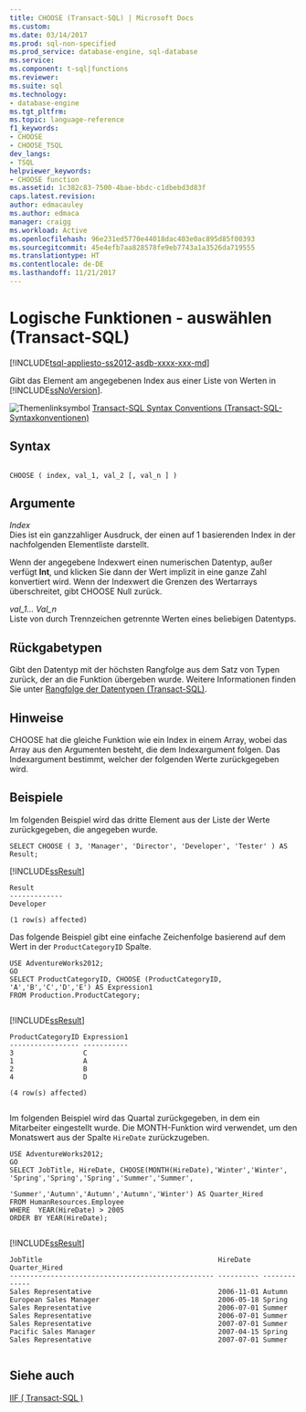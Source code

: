 ```yaml
---
title: CHOOSE (Transact-SQL) | Microsoft Docs
ms.custom: 
ms.date: 03/14/2017
ms.prod: sql-non-specified
ms.prod_service: database-engine, sql-database
ms.service: 
ms.component: t-sql|functions
ms.reviewer: 
ms.suite: sql
ms.technology:
- database-engine
ms.tgt_pltfrm: 
ms.topic: language-reference
f1_keywords:
- CHOOSE
- CHOOSE_TSQL
dev_langs:
- TSQL
helpviewer_keywords:
- CHOOSE function
ms.assetid: 1c382c83-7500-4bae-bbdc-c1dbebd3d83f
caps.latest.revision: 
author: edmacauley
ms.author: edmaca
manager: craigg
ms.workload: Active
ms.openlocfilehash: 96e231ed5770e44018dac403e0ac895d85f00393
ms.sourcegitcommit: 45e4efb7aa828578fe9eb7743a1a3526da719555
ms.translationtype: HT
ms.contentlocale: de-DE
ms.lasthandoff: 11/21/2017
---
```

# <a name="logical-functions---choose-transact-sql"></a>Logische Funktionen - auswählen (Transact-SQL)
[!INCLUDE[tsql-appliesto-ss2012-asdb-xxxx-xxx-md](../../includes/tsql-appliesto-ss2012-asdb-xxxx-xxx-md.md)]

  Gibt das Element am angegebenen Index aus einer Liste von Werten in [!INCLUDE[ssNoVersion](../../includes/ssnoversion-md.md)].  
  
 ![Themenlinksymbol](../../database-engine/configure-windows/media/topic-link.gif "Topic link icon") [Transact-SQL Syntax Conventions (Transact-SQL-Syntaxkonventionen)](../../t-sql/language-elements/transact-sql-syntax-conventions-transact-sql.md)  
  
## <a name="syntax"></a>Syntax  
  
```  
  
CHOOSE ( index, val_1, val_2 [, val_n ] )  
```  
  
## <a name="arguments"></a>Argumente  
 *Index*  
 Dies ist ein ganzzahliger Ausdruck, der einen auf 1 basierenden Index in der nachfolgenden Elementliste darstellt.  
  
 Wenn der angegebene Indexwert einen numerischen Datentyp, außer verfügt **Int**, und klicken Sie dann der Wert implizit in eine ganze Zahl konvertiert wird. Wenn der Indexwert die Grenzen des Wertarrays überschreitet, gibt CHOOSE Null zurück.  
  
 *val_1... Val_n*  
 Liste von durch Trennzeichen getrennte Werten eines beliebigen Datentyps.  
  
## <a name="return-types"></a>Rückgabetypen  
 Gibt den Datentyp mit der höchsten Rangfolge aus dem Satz von Typen zurück, der an die Funktion übergeben wurde. Weitere Informationen finden Sie unter [Rangfolge der Datentypen &#40;Transact-SQL&#41;](../../t-sql/data-types/data-type-precedence-transact-sql.md).  
  
## <a name="remarks"></a>Hinweise  
 CHOOSE hat die gleiche Funktion wie ein Index in einem Array, wobei das Array aus den Argumenten besteht, die dem Indexargument folgen. Das Indexargument bestimmt, welcher der folgenden Werte zurückgegeben wird.  
  
## <a name="examples"></a>Beispiele  
 Im folgenden Beispiel wird das dritte Element aus der Liste der Werte zurückgegeben, die angegeben wurde.  
  
```  
SELECT CHOOSE ( 3, 'Manager', 'Director', 'Developer', 'Tester' ) AS Result;  
```  
  
 [!INCLUDE[ssResult](../../includes/ssresult-md.md)]  
  
```  
Result  
-------------  
Developer  
  
(1 row(s) affected)  
```  
  
 Das folgende Beispiel gibt eine einfache Zeichenfolge basierend auf dem Wert in der `ProductCategoryID` Spalte.  
  
```  
USE AdventureWorks2012;  
GO  
SELECT ProductCategoryID, CHOOSE (ProductCategoryID, 'A','B','C','D','E') AS Expression1  
FROM Production.ProductCategory;  
  
```  
  
 [!INCLUDE[ssResult](../../includes/ssresult-md.md)]  
  
```  
ProductCategoryID Expression1  
----------------- -----------  
3                 C  
1                 A  
2                 B  
4                 D  
  
(4 row(s) affected)  
  
```  
  
 Im folgenden Beispiel wird das Quartal zurückgegeben, in dem ein Mitarbeiter eingestellt wurde. Die MONTH-Funktion wird verwendet, um den Monatswert aus der Spalte `HireDate` zurückzugeben.  
  
```  
USE AdventureWorks2012;  
GO  
SELECT JobTitle, HireDate, CHOOSE(MONTH(HireDate),'Winter','Winter', 'Spring','Spring','Spring','Summer','Summer',   
                                                  'Summer','Autumn','Autumn','Autumn','Winter') AS Quarter_Hired  
FROM HumanResources.Employee  
WHERE  YEAR(HireDate) > 2005  
ORDER BY YEAR(HireDate);  
  
```  
  
 [!INCLUDE[ssResult](../../includes/ssresult-md.md)]  
  
```  
JobTitle                                           HireDate   Quarter_Hired  
-------------------------------------------------- ---------- -------------  
Sales Representative                               2006-11-01 Autumn  
European Sales Manager                             2006-05-18 Spring  
Sales Representative                               2006-07-01 Summer  
Sales Representative                               2006-07-01 Summer  
Sales Representative                               2007-07-01 Summer  
Pacific Sales Manager                              2007-04-15 Spring  
Sales Representative                               2007-07-01 Summer  
  
```  
  
## <a name="see-also"></a>Siehe auch  
 [IIF &#40; Transact-SQL &#41;](../../t-sql/functions/logical-functions-iif-transact-sql.md)  
  
  
